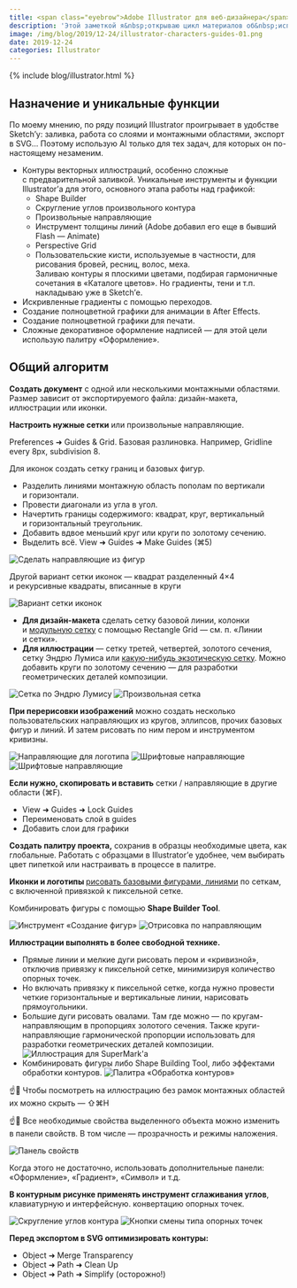 ```yaml
---
title: <span class="eyebrow">Adobe Illustrator для веб-дизайнера</span> 1) Введение
description: 'Этой заметкой я&nbsp;открываю цикл материалов об&nbsp;использовании Adobe Illustrator в&nbsp;веб-дизайне. Материалы цикла представляют собой мои личные конспекты. Нет времени превращать их&nbsp;в&nbsp;полноценные обучающие статьи, и&nbsp;поэтому свободное отношение к&nbsp;слову может расстроить граммар-наци. Также не&nbsp;исключено, что&nbsp;использование каких-то картинок нарушит авторские права. Это нехорошо, но&nbsp;давно не&nbsp;помню, где и&nbsp;что брал... Я&nbsp;предупредил.'
image: /img/blog/2019/12-24/illustrator-characters-guides-01.png
date: 2019-12-24
categories: Illustrator
---
```


{% include blog/illustrator.html %}

<h2>Назначение и&nbsp;уникальные функции</h2>
<p>По&nbsp;моему мнению, по&nbsp;ряду позиций Illustrator проигрывает в&nbsp;удобстве Sketch’у: заливка, работа со&nbsp;слоями и&nbsp;монтажными областями, экспорт в&nbsp;SVG... Поэтому использую&nbsp;AI только для тех задач, для которых он&nbsp;по-настоящему незаменим.</p>
<ul>
<li>Контуры векторных иллюстраций, особенно сложные с&nbsp;предварительной заливкой. Уникальные инструменты и&nbsp;функции Illustrator’а для этого, основного этапа работы над графикой:
<ul>
<li>Shape Builder</li>
<li>Скругление углов произвольного контура</li>
<li>Произвольные направляющие</li>
<li>Инструмент толщины линий (Adobe добавил его еще в&nbsp;бывший Flash&nbsp;&mdash; Animate)</li>
<li>Perspective Grid</li>
<li>Пользовательские кисти, используемые в&nbsp;частности, для рисования бровей, ресниц, волос, меха.<br>
Заливаю контуры я&nbsp;плоскими цветами, подбирая гармоничные сочетания в&nbsp;«Каталоге цветов». Но&nbsp;градиенты, тени и&nbsp;т.п. накладываю уже в&nbsp;Sketch’е.</li>
</ul>
</li>
<li>Искривленные градиенты с&nbsp;помощью переходов.</li>
<li>Создание полноцветной графики для анимации в&nbsp;After Effects.</li>
<li>Создание полноцветной графики для печати.</li>
<li>Сложные декоративное оформление надписей&nbsp;— для этой цели использую палитру «Оформление».</li>
</ul>
<h2>Общий алгоритм</h2>
<p><strong>Создать документ</strong> с&nbsp;одной или несколькими монтажными областями. Размер зависит от&nbsp;экспортируемого файла: дизайн-макета, иллюстрации или иконки.</p>
<p><strong>Настроить нужные сетки</strong> или произвольные направляющие.</p>
<p>Preferences ➜ Guides &amp;&nbsp;Grid. Базовая разлиновка. Например, Gridline every 8px, subdivision 8.</p>
<p>Для иконок создать сетку границ и&nbsp;базовых фигур.</p>
<ul>
<li>Разделить линиями монтажную область пополам по&nbsp;вертикали и&nbsp;горизонтали.</li>
<li>Провести диагонали из&nbsp;угла в&nbsp;угол.</li>
<li>Начертить границы содержимого: квадрат, круг, вертикальный и&nbsp;горизонтальный треугольник.</li>
<li>Добавить вдвое меньший круг или круги по&nbsp;золотому сечению.</li>
<li>Выделить всё. View ➜ Guides ➜ Make Guides (⌘5)</li>
</ul>
<img src="{{ site.assets }}/img/blog/2019/12-24/illustrator-make-guides.png" alt="Сделать направляющие из фигур">
<p>Другой вариант сетки иконок&nbsp;— квадрат разделенный 4×4 и&nbsp;рекурсивные квадраты, вписанные в&nbsp;круги</p>
<img src="{{ site.assets }}/img/blog/2019/12-24/illustrator-recursive-squares-grid.png" alt="Вариант сетки иконок">
<ul>
<li><strong>Для дизайн-макета</strong> сделать сетку базовой линии, колонки и&nbsp;<a href="https://www.pinterest.ru/pin/245938829631827772/">модульную сетку</a> с&nbsp;помощью Rectangle Grid&nbsp;— см.&nbsp;п. «Линии и&nbsp;сетки».</li>
<li><strong>Для иллюстрации</strong>&nbsp;— сетку третей, четвертей, золотого сечения, сетку Эндрю Лумиса или <a href="https://www.pinterest.ru/paschka/grids-grid-systems-systematic-design/">какую-нибудь экзотическую сетку</a>. Можно добавить круги по&nbsp;золотому сечению&nbsp;— для разработки геометрических деталей композиции.<br>
</li>
</ul>
<img src="{{ site.assets }}/img/blog/2019/12-24/illustrator-andrew-loomis-grid.png" alt="Сетка по Эндрю Лумису">
<img src="{{ site.assets }}/img/blog/2019/12-24/illustrator-custom-grid.png" alt="Произвольная сетка">
<p><strong>При перерисовки изображений</strong> можно создать несколько пользовательских направляющих из&nbsp;кругов, эллипсов, прочих базовых фигур и&nbsp;линий. И&nbsp;затем рисовать по&nbsp;ним пером и&nbsp;инструментом кривизны.</p>
<img src="{{ site.assets }}/img/blog/2019/12-24/illustrator-guides-for-logo.png" alt="Направляющие для логотипа">
<img src="{{ site.assets }}/img/blog/2019/12-24/illustrator-characters-guides-01.png" alt="Шрифтовые направляющие">
<img src="{{ site.assets }}/img/blog/2019/12-24/illustrator-characters-guides-02.png" alt="Шрифтовые направляющие">
<p><strong>Если нужно, скопировать и&nbsp;вставить</strong> сетки&nbsp;/ направляющие в&nbsp;другие области (⌘F).</p>
<ul>
<li>View ➜ Guides ➜ Lock Guides</li>
<li>Переименовать слой в&nbsp;guides</li>
<li>Добавить слои для графики</li>
</ul>
<p><strong>Создать палитру проекта,</strong> сохранив в&nbsp;образцы необходимые цвета, как глобальные. Работать с&nbsp;образцами в&nbsp;Illustrator’е удобнее, чем выбирать цвет пипеткой или настраивать в&nbsp;процессе в&nbsp;палитре.</p>
<p><strong>Иконки и&nbsp;логотипы </strong><a href="https://www.youtube.com/watch?v=m24A8lsQWXQ">рисовать базовыми фигурами, линиями</a> по&nbsp;сеткам, с&nbsp;включенной привязкой к&nbsp;пиксельной сетке.</p>
<p>Комбинировать фигуры с&nbsp;помощью <strong>Shape Builder Tool</strong>.</p>
<img src="{{ site.assets }}/img/blog/2019/12-24/illustrator-shape-builder-tool.png" alt="Инструмент «Создание фигур»">
<img src="{{ site.assets }}/img/blog/2019/12-24/logo-construction-giraffe-w-circles.gif" alt="Отрисовка по направляющим">

<p><strong>Иллюстрации выполнять в&nbsp;более свободной технике.</strong></p>
<ul>
<li>Прямые линии и&nbsp;мелкие дуги рисовать пером и&nbsp;«кривизной», отключив привязку к&nbsp;пиксельной сетке, минимизируя количество опорных точек.</li>
<li>Но&nbsp;включать привязку к&nbsp;пиксельной сетке, когда нужно провести четкие горизонтальные и&nbsp;вертикальные линии, нарисовать прямоугольники.</li>
<li>Большие дуги рисовать овалами. Там где можно&nbsp;— по&nbsp;кругам-направляющим в&nbsp;пропорциях золотого сечения. Также круги-направляющие гармонической пропорции использовать для разработки геометрических деталей композиции.
<img src="{{ site.assets }}/img/blog/2019/12-24/illustrator-supermark.png" alt="Иллюстрация для SuperMark'а">
</li>
<li>Комбинировать фигуры либо Shape Building Tool, либо эффектами обработки контуров.
<img src="{{ site.assets }}/img/blog/2019/12-24/illustrator-pathfinder.png" alt="Палитра «Обработка контуров»">
</li>
</ul>
<p>☝️🧐 Чтобы посмотреть на&nbsp;иллюстрацию без рамок монтажных областей их&nbsp;можно скрыть&nbsp;— ⇧⌘H</p>
<p>☝️🧐 Все необходимые свойства выделенного объекта можно изменить в&nbsp;панели свойств. В&nbsp;том числе&nbsp;— прозрачность и&nbsp;режимы наложения.</p>
<img src="{{ site.assets }}/img/blog/2019/12-24/illustrator-properties-opacity.png" alt="Панель свойств">
<p>Когда этого не&nbsp;достаточно, использовать дополнительные панели: «Оформление», «Градиент», «Символ» и&nbsp;т.д.</p>
<p><strong>В&nbsp;контурным рисунке применять инструмент сглаживания углов</strong>, клавиатурную и&nbsp;интерфейсную. конвертацию опорных точек.</p>
<img src="{{ site.assets }}/img/blog/2019/12-24/illustrator-rounding-corner.png" alt="Скругление углов контура">
<img src="{{ site.assets }}/img/blog/2019/12-24/illustrator-conver-anchors.png" alt="Кнопки смены типа опорных точек">
<p><strong>Перед экспортом в&nbsp;SVG оптимизировать контуры:</strong></p>
<ul>
<li>Object ➜ Merge Transparency</li>
<li>Object ➜ Path ➜ Clean Up</li>
<li>Object ➜ Path ➜ Simplify (осторожно!)</li>
</ul>

